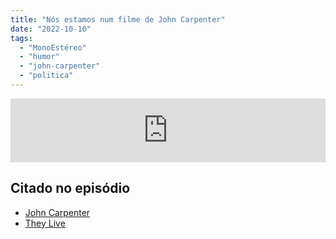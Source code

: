 ```yaml
---
title: "Nós estamos num filme de John Carpenter"
date: "2022-10-10"
tags: 
  - "MonoEstéreo"
  - "humor"
  - "john-carpenter"
  - "politica"
---
```


<iframe src="https://anchor.fm/monoestereo/embed/episodes/Ns-estamos-num-filme-de-John-Carpenter-e1p20qd" height="102px" width="100%" frameborder="0" scrolling="no"></iframe>

## Citado no episódio

- [John Carpenter](https://en.wikipedia.org/wiki/John_Carpenter)
- [They Live](https://www.youtube.com/watch?v=KpTlUhvD7Qc)
